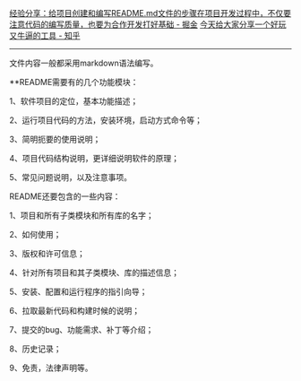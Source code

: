 [经验分享：给项目创建和编写README.md文件的步骤在项目开发过程中，不仅要注意代码的编写质量，也要为合作开发打好基础 - 掘金](https://juejin.cn/post/6942745332690190372)
[今天给大家分享一个好玩又牛逼的工具 - 知乎](https://zhuanlan.zhihu.com/p/70080042)

---
文件内容一般都采用markdown语法编写。

**README需要有的几个功能模块：

1、软件项目的定位，基本功能描述；

2、运行项目代码的方法，安装环境，启动方式命令等；

3、简明扼要的使用说明；

4、项目代码结构说明，更详细说明软件的原理；

5、常见问题说明，以及注意事项。

README还要包含的一些内容：

1、项目和所有子类模块和所有库的名字；

2、如何使用；

3、版权和许可信息；

4、针对所有项目和其子类模块、库的描述信息；

5、安装、配置和运行程序的指引向导；

6、拉取最新代码和构建时候的说明；

7、提交的bug、功能需求、补丁等介绍；

8、历史记录；

9、免责，法律声明等。

  